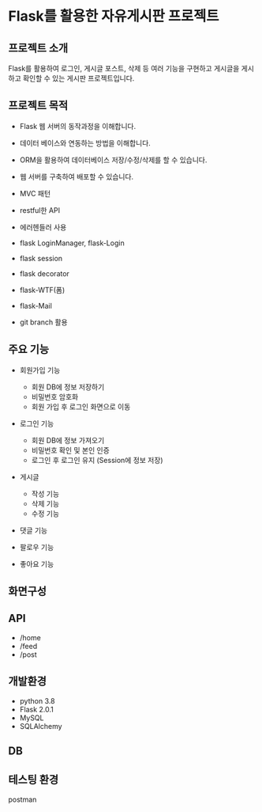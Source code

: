 # Flask를 활용한 자유게시판 프로젝트

## 프로젝트 소개

Flask를 활용하여 로그인, 게시글 포스트, 삭제 등 여러 기능을 구현하고 게시글을 게시하고 확인할 수 있는 게시판 프로젝트입니다.

## 프로젝트 목적

- Flask 웹 서버의 동작과정을 이해합니다.
- 데이터 베이스와 연동하는 방법을 이해합니다.
- ORM을 활용하여 데이터베이스 저장/수정/삭제를 할 수 있습니다.
- 웹 서버를 구축하여 배포할 수 있습니다.

- MVC 패턴
- restful한 API
- 에러헨들러 사용
- flask LoginManager, flask-Login
- flask session
- flask decorator
- flask-WTF(폼)
- flask-Mail
- git branch 활용

## 주요 기능

- 회원가입 기능

  - 회원 DB에 정보 저장하기
  - 비밀번호 암호화
  - 회원 가입 후 로그인 화면으로 이동

- 로그인 기능

  - 회원 DB에 정보 가져오기
  - 비밀번호 확인 및 본인 인증
  - 로그인 후 로그인 유지 (Session에 정보 저장)

- 게시글

  - 작성 기능
  - 삭제 기능
  - 수정 기능

- 댓글 기능
- 팔로우 기능
- 좋아요 기능

## 화면구성

## API

- /home
- /feed
- /post

## 개발환경

- python 3.8
- Flask 2.0.1
- MySQL
- SQLAlchemy

## DB

## 테스팅 환경

postman

##
